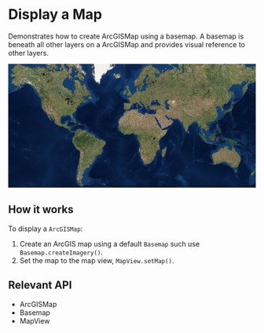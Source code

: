 <h1>Display a Map</h1>

<p>Demonstrates how to create ArcGISMap using a basemap. A basemap is beneath all other layers on a ArcGISMap and provides visual reference to other layers.</p>

<p><img src="DisplayMap.png"/></p>

<h2>How it works</h2>

<p>To display a <code>ArcGISMap</code>:</p>

<ol>
    <li>Create an ArcGIS map using a default <code>Basemap</code> such use <code>Basemap.createImagery()</code>.  </li>
    <li>Set the map to the map view, <code>MapView.setMap()</code>. </li>
</ol>

<h2>Relevant API</h2>

<ul>
    <li>ArcGISMap</li>
    <li>Basemap</li>
    <li>MapView</li>
</ul>

